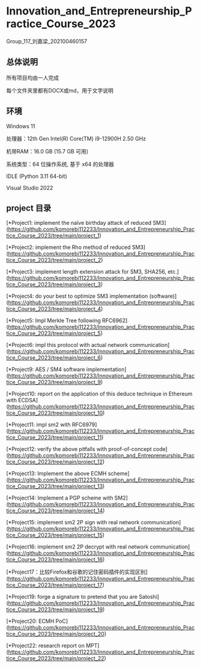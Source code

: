# Innovation_and_Entrepreneurship_Practice_Course_2023
Group_117_刘嘉梁_202100460157
## 总体说明
所有项目均由一人完成

每个文件夹里都有DOCX或md，用于文字说明
## 环境
Windows 11

处理器：12th Gen Intel(R) Core(TM) i9-12900H   2.50 GHz

机带RAM：16.0 GB (15.7 GB 可用)

系统类型：64 位操作系统, 基于 x64 的处理器

IDLE (Python 3.11 64-bit)         

Visual Studio 2022

## project 目录
[*Project1: implement the naïve birthday attack of reduced SM3]
(https://github.com/komorebi112233/Innovation_and_Entrepreneurship_Practice_Course_2023/tree/main/project_1)

[*Project2: implement the Rho method of reduced SM3]
(https://github.com/komorebi112233/Innovation_and_Entrepreneurship_Practice_Course_2023/tree/main/project_2)

[*Project3: implement length extension attack for SM3, SHA256, etc.]
(https://github.com/komorebi112233/Innovation_and_Entrepreneurship_Practice_Course_2023/tree/main/project_3)

[*Project4: do your best to optimize SM3 implementation (software)]
(https://github.com/komorebi112233/Innovation_and_Entrepreneurship_Practice_Course_2023/tree/main/project_4)

[*Project5: Impl Merkle Tree following RFC6962]
(https://github.com/komorebi112233/Innovation_and_Entrepreneurship_Practice_Course_2023/tree/main/project_5)

[*Project6: impl this protocol with actual network communication]
(https://github.com/komorebi112233/Innovation_and_Entrepreneurship_Practice_Course_2023/tree/main/project_6)

[*Project9: AES / SM4 software implementation]
(https://github.com/komorebi112233/Innovation_and_Entrepreneurship_Practice_Course_2023/tree/main/project_9)

[*Project10: report on the application of this deduce technique in Ethereum with ECDSA]
(https://github.com/komorebi112233/Innovation_and_Entrepreneurship_Practice_Course_2023/tree/main/project_10)

[*Project11: impl sm2 with RFC6979]
(https://github.com/komorebi112233/Innovation_and_Entrepreneurship_Practice_Course_2023/tree/main/project_11)

[*Project12: verify the above pitfalls with proof-of-concept code]
(https://github.com/komorebi112233/Innovation_and_Entrepreneurship_Practice_Course_2023/tree/main/project_12)

[*Project13: Implement the above ECMH scheme]
(https://github.com/komorebi112233/Innovation_and_Entrepreneurship_Practice_Course_2023/tree/main/project_13)

[*Project14: Implement a PGP scheme with SM2]
(https://github.com/komorebi112233/Innovation_and_Entrepreneurship_Practice_Course_2023/tree/main/project_14)

[*Project15: implement sm2 2P sign with real network communication]
(https://github.com/komorebi112233/Innovation_and_Entrepreneurship_Practice_Course_2023/tree/main/project_15)

[*Project16: implement sm2 2P decrypt with real network communication]
(https://github.com/komorebi112233/Innovation_and_Entrepreneurship_Practice_Course_2023/tree/main/project_16)

[*Project17：比较Firefox和谷歌的记住密码插件的实现区别]
(https://github.com/komorebi112233/Innovation_and_Entrepreneurship_Practice_Course_2023/tree/main/project_17)

[*Project19: forge a signature to pretend that you are Satoshi]
(https://github.com/komorebi112233/Innovation_and_Entrepreneurship_Practice_Course_2023/tree/main/project_19)

[*Project20: ECMH PoC]
(https://github.com/komorebi112233/Innovation_and_Entrepreneurship_Practice_Course_2023/tree/main/project_20)

[*Project22: research report on MPT]
(https://github.com/komorebi112233/Innovation_and_Entrepreneurship_Practice_Course_2023/tree/main/project_22)


